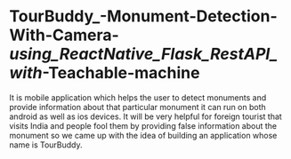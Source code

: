 # TourBuddy_-Monument-Detection-With-Camera-_using_ReactNative_Flask_RestAPI_with_-Teachable-machine
It is mobile application which helps the user to detect monuments and provide information about that particular monument it can run on both android as well as ios devices. It will be very helpful for   foreign tourist that visits India and people fool them by providing false information about the monument so we came up with the idea of building an application whose name is TourBuddy.
